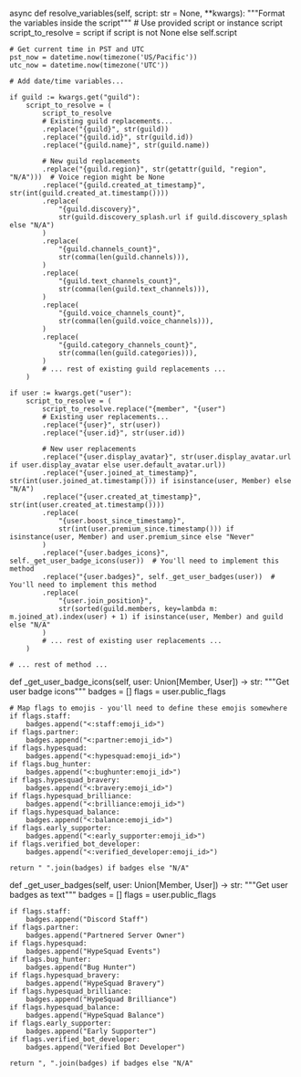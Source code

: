 async def resolve_variables(self, script: str = None, **kwargs):
    """Format the variables inside the script"""
    # Use provided script or instance script
    script_to_resolve = script if script is not None else self.script

    # Get current time in PST and UTC
    pst_now = datetime.now(timezone('US/Pacific'))
    utc_now = datetime.now(timezone('UTC'))

    # Add date/time variables...

    if guild := kwargs.get("guild"):
        script_to_resolve = (
            script_to_resolve
            # Existing guild replacements...
            .replace("{guild}", str(guild))
            .replace("{guild.id}", str(guild.id))
            .replace("{guild.name}", str(guild.name))
            
            # New guild replacements
            .replace("{guild.region}", str(getattr(guild, "region", "N/A")))  # Voice region might be None
            .replace("{guild.created_at_timestamp}", str(int(guild.created_at.timestamp())))
            .replace(
                "{guild.discovery}", 
                str(guild.discovery_splash.url if guild.discovery_splash else "N/A")
            )
            .replace(
                "{guild.channels_count}",
                str(comma(len(guild.channels))),
            )
            .replace(
                "{guild.text_channels_count}",
                str(comma(len(guild.text_channels))),
            )
            .replace(
                "{guild.voice_channels_count}",
                str(comma(len(guild.voice_channels))),
            )
            .replace(
                "{guild.category_channels_count}",
                str(comma(len(guild.categories))),
            )
            # ... rest of existing guild replacements ...
        )

    if user := kwargs.get("user"):
        script_to_resolve = (
            script_to_resolve.replace("{member", "{user")
            # Existing user replacements...
            .replace("{user}", str(user))
            .replace("{user.id}", str(user.id))
            
            # New user replacements
            .replace("{user.display_avatar}", str(user.display_avatar.url if user.display_avatar else user.default_avatar.url))
            .replace("{user.joined_at_timestamp}", str(int(user.joined_at.timestamp())) if isinstance(user, Member) else "N/A")
            .replace("{user.created_at_timestamp}", str(int(user.created_at.timestamp())))
            .replace(
                "{user.boost_since_timestamp}", 
                str(int(user.premium_since.timestamp())) if isinstance(user, Member) and user.premium_since else "Never"
            )
            .replace("{user.badges_icons}", self._get_user_badge_icons(user))  # You'll need to implement this method
            .replace("{user.badges}", self._get_user_badges(user))  # You'll need to implement this method
            .replace(
                "{user.join_position}", 
                str(sorted(guild.members, key=lambda m: m.joined_at).index(user) + 1) if isinstance(user, Member) and guild else "N/A"
            )
            # ... rest of existing user replacements ...
        )

    # ... rest of method ...

def _get_user_badge_icons(self, user: Union[Member, User]) -> str:
    """Get user badge icons"""
    badges = []
    flags = user.public_flags
    
    # Map flags to emojis - you'll need to define these emojis somewhere
    if flags.staff:
        badges.append("<:staff:emoji_id>")
    if flags.partner:
        badges.append("<:partner:emoji_id>")
    if flags.hypesquad:
        badges.append("<:hypesquad:emoji_id>")
    if flags.bug_hunter:
        badges.append("<:bughunter:emoji_id>")
    if flags.hypesquad_bravery:
        badges.append("<:bravery:emoji_id>")
    if flags.hypesquad_brilliance:
        badges.append("<:brilliance:emoji_id>")
    if flags.hypesquad_balance:
        badges.append("<:balance:emoji_id>")
    if flags.early_supporter:
        badges.append("<:early_supporter:emoji_id>")
    if flags.verified_bot_developer:
        badges.append("<:verified_developer:emoji_id>")
    
    return " ".join(badges) if badges else "N/A"

def _get_user_badges(self, user: Union[Member, User]) -> str:
    """Get user badges as text"""
    badges = []
    flags = user.public_flags
    
    if flags.staff:
        badges.append("Discord Staff")
    if flags.partner:
        badges.append("Partnered Server Owner")
    if flags.hypesquad:
        badges.append("HypeSquad Events")
    if flags.bug_hunter:
        badges.append("Bug Hunter")
    if flags.hypesquad_bravery:
        badges.append("HypeSquad Bravery")
    if flags.hypesquad_brilliance:
        badges.append("HypeSquad Brilliance")
    if flags.hypesquad_balance:
        badges.append("HypeSquad Balance")
    if flags.early_supporter:
        badges.append("Early Supporter")
    if flags.verified_bot_developer:
        badges.append("Verified Bot Developer")
    
    return ", ".join(badges) if badges else "N/A"